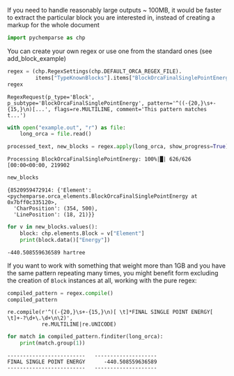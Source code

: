 If you need to handle reasonably large outputs ~ 100MB, it would be faster to extract the particular block you are interested in, instead of creating a markup for the whole document


```python
import pychemparse as chp
```

You can create your own regex or use one from the standard ones (see add_block_example)


```python
regex = (chp.RegexSettings(chp.DEFAULT_ORCA_REGEX_FILE).
         items["TypeKnownBlocks"].items["BlockOrcaFinalSinglePointEnergy"])
regex
```




    RegexRequest(p_type='Block', p_subtype='BlockOrcaFinalSinglePointEnergy', pattern='^((-{20,}\s+-{15,}\n)[...', flags=re.MULTILINE, comment='This pattern matches t...')




```python
with open("example.out", "r") as file:
    long_orca = file.read()
```


```python
processed_text, new_blocks = regex.apply(long_orca, show_progress=True)
```

    Processing BlockOrcaFinalSinglePointEnergy: 100%|█| 626/626 [00:00<00:00, 219902



```python
new_blocks
```




    {8520959472914: {'Element': <pychemparse.orca_elements.BlockOrcaFinalSinglePointEnergy at 0x7bff0c335120>,
      'CharPosition': (354, 500),
      'LinePosition': (18, 21)}}




```python
for v in new_blocks.values():
    block: chp.elements.Block = v["Element"]
    print(block.data()["Energy"])
```

    -440.508559636589 hartree


If you want to work with something that weight more than 1GB and you have the same pattern repeating many times, you might benefit form excluding the creation of `Block` instances at all, working with the pure regex: 


```python
compiled_pattern = regex.compile()
compiled_pattern
```




    re.compile(r'^((-{20,}\s+-{15,}\n)[ \t]*FINAL SINGLE POINT ENERGY[ \t]+-?\d+\.\d+\n\2)',
               re.MULTILINE|re.UNICODE)




```python
for match in compiled_pattern.finditer(long_orca):
    print(match.group(1))
```

    -------------------------   --------------------
    FINAL SINGLE POINT ENERGY      -440.508559636589
    -------------------------   --------------------
    



```python

```
